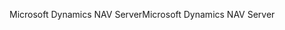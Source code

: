 <span data-ttu-id="c8fb0-101">Microsoft Dynamics NAV Server</span><span class="sxs-lookup"><span data-stu-id="c8fb0-101">Microsoft Dynamics NAV Server</span></span>